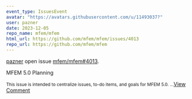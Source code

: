 ```yaml
---
event_type: IssuesEvent
avatar: "https://avatars.githubusercontent.com/u/11493037?"
user: pazner
date: 2023-12-05
repo_name: mfem/mfem
html_url: https://github.com/mfem/mfem/issues/4013
repo_url: https://github.com/mfem/mfem
---
```


<a href='https://github.com/pazner' target='_blank'>pazner</a> open issue <a href='https://github.com/mfem/mfem/issues/4013' target='_blank'>mfem/mfem#4013</a>.

<p>MFEM 5.0 Planning</p><small>This issue is intended to centralize issues, to-do items, and goals for MFEM 5.0....</small><a href='https://github.com/mfem/mfem/issues/4013' target='_blank'>View Comment</a>
